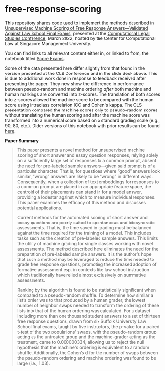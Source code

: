 # free-response-scoring

This repository shares code used to implement the methods described in [Unsupervised Machine Scoring of Free Response Answers—Validated Against Law School Final Exams](https://papers.ssrn.com/sol3/papers.cfm?abstract_id=4040303), presented at the [Computational Legal Studies Conference](https://cclaw.smu.edu.sg/events/computational-legal-studies-2022), March 2022, hosted by the Center for Computational Law at Singapore Management University.

You can find links to all relevant content either in, or linked to from, the notebook titled [Score Exams](https://github.com/colarusso/free-response-scoring/blob/main/Score%20Exams.ipynb).

Some of the data presented here differ slightly from that found in the version presented at the CLS Conference and in the slide deck above. This is due to additional work done in response to feedback received after presenting the paper. They now show the difference in performance between pseudo-random and machine ordering _after_ both machine and human markings are converted into z-scores. The translation of both scores into z-scores allowed the machine score to be compared with the human score using intraclass correlation ICC and Cohen's kappa. The CLS presentation compared the machine scores only to pseudo-random scores without translating the human scoring and after the machine score was transformed into a numerical score based on a standard grading scale (e.g., 90, 80, etc.). Older versions of this notebook with prior results can be found [here](https://github.com/colarusso/free-response-scoring/commits/main/Score%20Exams.ipynb).

**Paper Summary**

> This paper presents a novel method for unsupervised machine scoring of short answer and essay question responses, relying solely on a sufficiently large set of responses to a common prompt, absent the need for pre-labeled sample answers—given said prompt is of a particular character. That is, for questions where “good” answers look similar, “wrong” answers are likely to be “wrong” in different ways. Consequently, when a collection of text embeddings for responses to a common prompt are placed in an appropriate feature space, the centroid of their placements can stand in for a model answer, providing a lodestar against which to measure individual responses. This paper examines the efficacy of this method and discusses potential applications.
>
>Current methods for the automated scoring of short answer and essay questions are poorly suited to spontaneous and idiosyncratic assessments. That is, the time saved in grading must be balanced against the time required for the training of a model. This includes tasks such as the creation of pre-labeled sample answers. This limits the utility of machine grading for single classes working with novel assessments. The method described here eliminates the need for the preparation of pre-labeled sample answers. It is the author’s hope that such a method may be leveraged to reduce the time needed to grade free response questions, promoting the increased adoption of formative assessment esp. in contexts like law school instruction which traditionally have relied almost exclusively on summative assessments.
>
>Ranking by the algorithm is found to be statistically significant when compared to a pseudo-random shuffle. To determine how similar a list’s order was to that produced by a human grader, the lowest number of neighbor swaps needed to transform the ordering of these lists into that of the human ordering was calculated. For a dataset including more than one thousand student answers to a set of thirteen free response questions, drawn from six Suffolk University Law School final exams, taught by five instructors, the p-value for a paired t-test of the two populations’ swaps, with the pseudo-random group acting as the untreated group and the machine-grader acting as the treatment, came to 0.000000334, allowing us to reject the null hypothesis that the machine's ordering is equivalent to a random shuffle. Additionally, the Cohen’s d for the number of swaps between the pseudo-random ordering and machine ordering was found to be large (i.e., 1.03).
